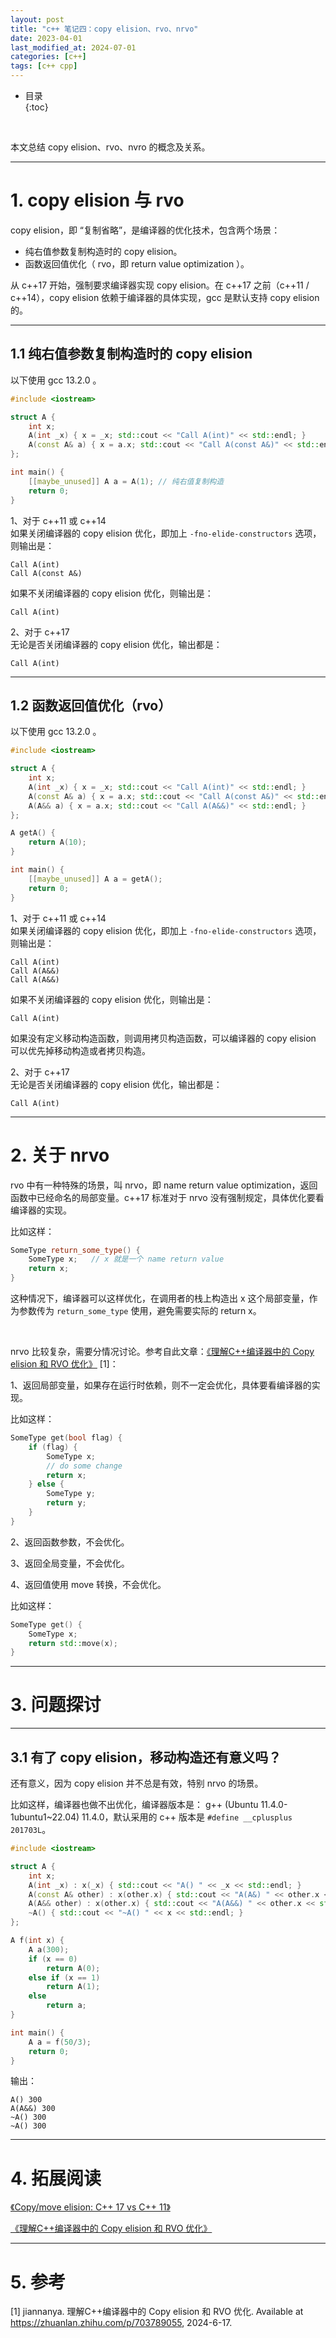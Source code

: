 ```yaml
---
layout: post
title: "c++ 笔记四：copy elision、rvo、nrvo"
date: 2023-04-01
last_modified_at: 2024-07-01
categories: [c++]
tags: [c++ cpp]
---
```


* 目录  
{:toc}
<br/>


本文总结 copy elision、rvo、nvro 的概念及关系。   

---

# 1. copy elision 与 rvo 

copy elision，即 “复制省略”，是编译器的优化技术，包含两个场景：  

* 纯右值参数复制构造时的 copy elision。   
* 函数返回值优化（ rvo，即 return value optimization ）。   

从 c++17 开始，强制要求编译器实现 copy elision。在 c++17 之前（c++11 / c++14），copy elision 依赖于编译器的具体实现，gcc 是默认支持 copy elision 的。   

---

## 1.1 纯右值参数复制构造时的 copy elision

以下使用 gcc 13.2.0 。 

```cpp
#include <iostream>

struct A {
    int x;
    A(int _x) { x = _x; std::cout << "Call A(int)" << std::endl; }
    A(const A& a) { x = a.x; std::cout << "Call A(const A&)" << std::endl; }
};

int main() {
    [[maybe_unused]] A a = A(1); // 纯右值复制构造
    return 0;
}
```

1、对于 c++11 或 c++14    
如果关闭编译器的 copy elision 优化，即加上 `-fno-elide-constructors` 选项，则输出是：   

```
Call A(int)
Call A(const A&)
```

如果不关闭编译器的 copy elision 优化，则输出是：   

```
Call A(int)
```

2、对于 c++17    
无论是否关闭编译器的 copy elision 优化，输出都是：     

```
Call A(int)
```

---

## 1.2 函数返回值优化（rvo）

以下使用 gcc 13.2.0 。   

```cpp
#include <iostream>

struct A {
    int x;
    A(int _x) { x = _x; std::cout << "Call A(int)" << std::endl; }
    A(const A& a) { x = a.x; std::cout << "Call A(const A&)" << std::endl; }
    A(A&& a) { x = a.x; std::cout << "Call A(A&&)" << std::endl; }
};

A getA() {
    return A(10);
}

int main() {
    [[maybe_unused]] A a = getA();
    return 0;
}
```

1、对于 c++11 或 c++14   
如果关闭编译器的 copy elision 优化，即加上 `-fno-elide-constructors` 选项，则输出是：  

```
Call A(int)
Call A(A&&)
Call A(A&&)
```

如果不关闭编译器的 copy elision 优化，则输出是： 

```
Call A(int)
```

如果没有定义移动构造函数，则调用拷贝构造函数，可以编译器的 copy elision 可以优先掉移动构造或者拷贝构造。   

2、对于 c++17    
无论是否关闭编译器的 copy elision 优化，输出都是：    

```
Call A(int)
```

---

# 2. 关于 nrvo

rvo 中有一种特殊的场景，叫 nrvo，即 name return value optimization，返回函数中已经命名的局部变量。c++17 标准对于 nrvo 没有强制规定，具体优化要看编译器的实现。    

比如这样：    

```cpp
SomeType return_some_type() {
    SomeType x;   // x 就是一个 name return value
    return x;
}
```  

这种情况下，编译器可以这样优化，在调用者的栈上构造出 x 这个局部变量，作为参数传为 `return_some_type` 使用，避免需要实际的 return x。  

<br/>   
  
nrvo 比较复杂，需要分情况讨论。参考自此文章：[《理解C++编译器中的 Copy elision 和 RVO 优化》](https://zhuanlan.zhihu.com/p/703789055)  [1]：  

1、返回局部变量，如果存在运行时依赖，则不一定会优化，具体要看编译器的实现。  

比如这样： 

```cpp
SomeType get(bool flag) {
    if (flag) {
        SomeType x;
        // do some change
        return x;
    } else {
        SomeType y;
        return y;
    }
}
```

2、返回函数参数，不会优化。  

3、返回全局变量，不会优化。  

4、返回值使用 move 转换，不会优化。  

比如这样：  

```cpp
SomeType get() {
    SomeType x;
    return std::move(x);
}
```

---

# 3. 问题探讨

---

## 3.1 有了 copy elision，移动构造还有意义吗？ 

还有意义，因为 copy elision 并不总是有效，特别 nrvo 的场景。  

比如这样，编译器也做不出优化，编译器版本是： g++ (Ubuntu 11.4.0-1ubuntu1~22.04) 11.4.0，默认采用的 c++ 版本是 `#define __cplusplus 201703L`。  

```cpp
#include <iostream>

struct A {
    int x;
    A(int _x) : x(_x) { std::cout << "A() " << _x << std::endl; }
    A(const A& other) : x(other.x) { std::cout << "A(A&) " << other.x << std::endl; }
    A(A&& other) : x(other.x) { std::cout << "A(A&&) " << other.x << std::endl; }
    ~A() { std::cout << "~A() " << x << std::endl; }
};

A f(int x) {
    A a(300);
    if (x == 0)
        return A(0);
    else if (x == 1)
        return A(1);
    else
        return a;
}

int main() {
    A a = f(50/3);
    return 0;
}
```

输出： 

```
A() 300
A(A&&) 300
~A() 300
~A() 300
```

---

# 4. 拓展阅读  

[《Copy/move elision: C++ 17 vs C++ 11》](https://zhuanlan.zhihu.com/p/379566824)     

[《理解C++编译器中的 Copy elision 和 RVO 优化》](https://zhuanlan.zhihu.com/p/703789055)    

---

# 5. 参考

[1] jiannanya​. 理解C++编译器中的 Copy elision 和 RVO 优化. Available at https://zhuanlan.zhihu.com/p/703789055, 2024-6-17.  